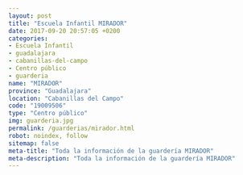```yaml
---
layout: post
title: "Escuela Infantil MIRADOR"
date: 2017-09-20 20:57:05 +0200
categories:
- Escuela Infantil
- guadalajara
- cabanillas-del-campo
- Centro público
- guarderia
name: "MIRADOR"
province: "Guadalajara"
location: "Cabanillas del Campo"
code: "19009506"
type: "Centro público"
img: guarderia.jpg
permalink: /guarderias/mirador.html
robot: noindex, follow
sitemap: false
meta-title: "Toda la información de la guardería MIRADOR"
meta-description: "Toda la información de la guardería MIRADOR"
---
```

